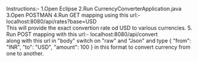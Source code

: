 Instructions:-
1.Open Eclipse
2.Run CurrencyConverterApplication.java
3.Open POSTMAN
4.Run GET mapping using this url:- localhost:8080/api/rates?base=USD  
 This will provide the exact convertion rate od USD to various currencies.
 5. Run POST mapping  with this url:- localhost:8080/api/convert   
 along with this url in "body" switch on "raw" and "Json"  and type 
 {
  "from": "INR",
  "to": "USD",
  "amount": 100
} 
in this format  to  convert currency from one to another.
